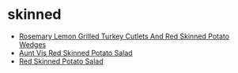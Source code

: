 # skinned

 * [Rosemary Lemon Grilled Turkey Cutlets And Red Skinned Potato Wedges](index/r/rosemary-lemon-grilled-turkey-cutlets-and-red-skinned-potato-wedges-359552.json)
 * [Aunt Vis Red Skinned Potato Salad](index/a/aunt-vis-red-skinned-potato-salad.json)
 * [Red Skinned Potato Salad](index/r/red-skinned-potato-salad.json)
